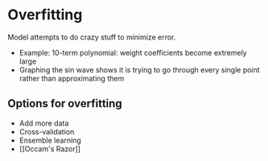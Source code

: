 # Overfitting
Model attempts to do crazy stuff to minimize error.
- Example: 10-term polynomial: weight coefficients become extremely large
- Graphing the sin wave shows it is trying to go through every single point rather than approximating them

## Options for overfitting
- Add more data
- Cross-validation
- Ensemble learning
- [[Occam's Razor]]

